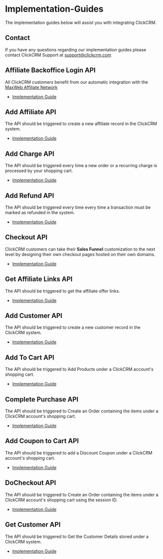 # Implementation-Guides
The implementation guides below will assist you with integrating ClickCRM.

<!-- The ClickCRM Knowledge Base contains a wealth of information regarding our services including a Getting Started guide and additional information which will be helpful to get you started with ClickCRM.
<br><a href="https://clickcrm.ticksy.com/">ClickCRM Knowledge Base</a> -->

<h2>Contact</h2>
<p>If you have any questions regarding our implementation guides please contact ClickCRM Support at <a href="mailto:support@clickcrm.com">support@clickcrm.com</a></p>

<h2>Affiliate Backoffice Login API</h2>
<p>All ClickCRM customers benefit from our automatic integration with the <a href="https://maxweb.com">MaxWeb Affiliate Network</a></p>
<ul>
  <li><a href="https://github.com/clickcrm/Implementation-Guides/blob/master/maxweb-login-implementation.md">Implementation Guide</a>
</ul>

<h2>Add Affiliate API</h2>
<p>The API should be triggered to create a new affiliate record in the ClickCRM system.</p>
<ul>
  <li><a href="https://github.com/clickcrm/Implementation-Guides/blob/master/add-affiliate-api.md">Implementation Guide</a>
</ul>

<h2>Add Charge API</h2>
<p>The API should be triggered every time a new order or a recurring charge is processed by your shopping cart.</p>
<ul>
  <li><a href="https://github.com/clickcrm/Implementation-Guides/blob/master/add-charge-api.md">Implementation Guide</a>
</ul>

<h2>Add Refund API</h2>
<p>The API should be triggered every time every time a transaction must be marked as refunded in the system.</p>
<ul>
  <li><a href="https://github.com/clickcrm/Implementation-Guides/blob/master/add-refund-api.md">Implementation Guide</a>
</ul>

<h2>Checkout API</h2>
<p>ClickCRM customers can take their <b>Sales Funnel</b> customization to the next level by designing their own checkout pages hosted on their own domains. 
<ul>
  <li><a href="https://github.com/clickcrm/Implementation-Guides/blob/master/checkout-api.md">Implementation Guide</a>
</ul>

<h2>Get Affiliate Links API</h2>
<p>The API should be triggered to get the affiliate offer links.</p>
<ul>
  <li><a href="https://github.com/clickcrm/Implementation-Guides/blob/master/get-affiliate-links-api.md">Implementation Guide</a>
</ul>

<h2>Add Customer API</h2>
<p>The API should be triggered to create a new customer record in the ClickCRM system.</p>
<ul>
  <li><a href="https://github.com/clickcrm/Implementation-Guides/blob/master/add-customer-api.md">Implementation Guide</a>
</ul>

<h2>Add To Cart API</h2>
<p>The API should be triggered to Add Products under a ClickCRM account's shopping cart.</p>
<ul>
  <li><a href="https://github.com/clickcrm/Implementation-Guides/blob/master/add-to-cart-api.md">Implementation Guide</a>
</ul>

<h2>Complete Purchase API</h2>
<p>The API should be triggered to Create an Order containing the items under a ClickCRM account's shopping cart.</p>
<ul>
  <li><a href="https://github.com/clickcrm/Implementation-Guides/blob/master/complete-purchase-api.md">Implementation Guide</a>
</ul>

<h2>Add Coupon to Cart API</h2>
<p>The API should be triggered to add a Discount Coupon under a ClickCRM account's shopping cart.</p>
<ul>
  <li><a href="https://github.com/clickcrm/Implementation-Guides/blob/master/complete-purchase-api.md">Implementation Guide</a>
</ul>

<h2>DoCheckout API</h2>
<p>The API should be triggered to Create an Order containing the items under a ClickCRM account's shopping cart using the session ID.</p>
<ul>
  <li><a href="https://github.com/clickcrm/Implementation-Guides/blob/master/docheckout-api.md">Implementation Guide</a>
</ul>

<h2>Get Customer API</h2>
<p>The API should be triggered to Get the Customer Details stored under a ClickCRM system.</p>
<ul>
  <li><a href="https://github.com/clickcrm/Implementation-Guides/blob/master/get-customer-api.md">Implementation Guide</a>
</ul>
